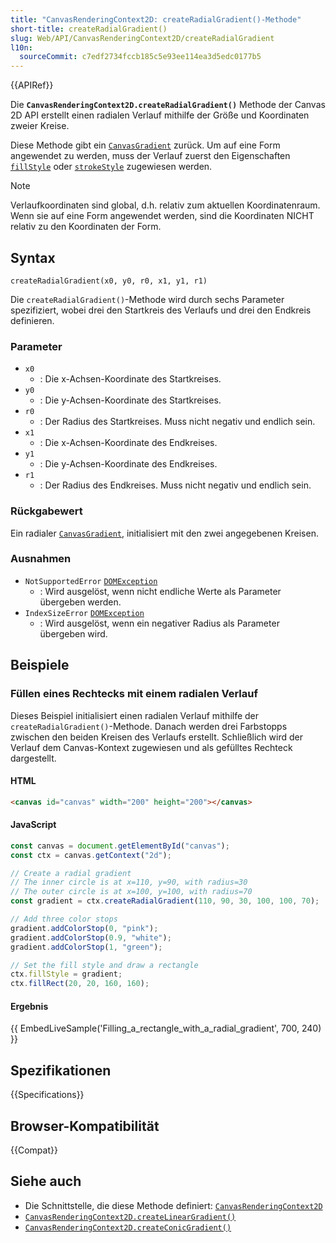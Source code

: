 ```yaml
---
title: "CanvasRenderingContext2D: createRadialGradient()-Methode"
short-title: createRadialGradient()
slug: Web/API/CanvasRenderingContext2D/createRadialGradient
l10n:
  sourceCommit: c7edf2734fccb185c5e93ee114ea3d5edc0177b5
---
```


{{APIRef}}

Die
**`CanvasRenderingContext2D.createRadialGradient()`**
Methode der Canvas 2D API erstellt einen radialen Verlauf mithilfe der Größe und Koordinaten zweier Kreise.

Diese Methode gibt ein [`CanvasGradient`](/de/docs/Web/API/CanvasGradient) zurück. Um auf eine Form angewendet zu werden, muss der
Verlauf zuerst den Eigenschaften [`fillStyle`](/de/docs/Web/API/CanvasRenderingContext2D/fillStyle) oder [`strokeStyle`](/de/docs/Web/API/CanvasRenderingContext2D/strokeStyle) zugewiesen werden.

> [!NOTE]
> Verlaufkoordinaten sind global, d.h. relativ zum aktuellen
> Koordinatenraum. Wenn sie auf eine Form angewendet werden, sind die Koordinaten NICHT relativ zu den
> Koordinaten der Form.

## Syntax

```js-nolint
createRadialGradient(x0, y0, r0, x1, y1, r1)
```

Die `createRadialGradient()`-Methode wird durch sechs Parameter spezifiziert, wobei drei den Startkreis des Verlaufs und drei den Endkreis definieren.

### Parameter

- `x0`
  - : Die x-Achsen-Koordinate des Startkreises.
- `y0`
  - : Die y-Achsen-Koordinate des Startkreises.
- `r0`
  - : Der Radius des Startkreises. Muss nicht negativ und endlich sein.
- `x1`
  - : Die x-Achsen-Koordinate des Endkreises.
- `y1`
  - : Die y-Achsen-Koordinate des Endkreises.
- `r1`
  - : Der Radius des Endkreises. Muss nicht negativ und endlich sein.

### Rückgabewert

Ein radialer [`CanvasGradient`](/de/docs/Web/API/CanvasGradient), initialisiert mit den zwei angegebenen Kreisen.

### Ausnahmen

- `NotSupportedError` [`DOMException`](/de/docs/Web/API/DOMException)
  - : Wird ausgelöst, wenn nicht endliche Werte als Parameter übergeben werden.
- `IndexSizeError` [`DOMException`](/de/docs/Web/API/DOMException)
  - : Wird ausgelöst, wenn ein negativer Radius als Parameter übergeben wird.

## Beispiele

### Füllen eines Rechtecks mit einem radialen Verlauf

Dieses Beispiel initialisiert einen radialen Verlauf mithilfe der
`createRadialGradient()`-Methode. Danach werden drei Farbstopps zwischen den beiden
Kreisen des Verlaufs erstellt. Schließlich wird der Verlauf dem Canvas-Kontext zugewiesen und
als gefülltes Rechteck dargestellt.

#### HTML

```html
<canvas id="canvas" width="200" height="200"></canvas>
```

#### JavaScript

```js
const canvas = document.getElementById("canvas");
const ctx = canvas.getContext("2d");

// Create a radial gradient
// The inner circle is at x=110, y=90, with radius=30
// The outer circle is at x=100, y=100, with radius=70
const gradient = ctx.createRadialGradient(110, 90, 30, 100, 100, 70);

// Add three color stops
gradient.addColorStop(0, "pink");
gradient.addColorStop(0.9, "white");
gradient.addColorStop(1, "green");

// Set the fill style and draw a rectangle
ctx.fillStyle = gradient;
ctx.fillRect(20, 20, 160, 160);
```

#### Ergebnis

{{ EmbedLiveSample('Filling_a_rectangle_with_a_radial_gradient', 700, 240) }}

## Spezifikationen

{{Specifications}}

## Browser-Kompatibilität

{{Compat}}

## Siehe auch

- Die Schnittstelle, die diese Methode definiert: [`CanvasRenderingContext2D`](/de/docs/Web/API/CanvasRenderingContext2D)
- [`CanvasRenderingContext2D.createLinearGradient()`](/de/docs/Web/API/CanvasRenderingContext2D/createLinearGradient)
- [`CanvasRenderingContext2D.createConicGradient()`](/de/docs/Web/API/CanvasRenderingContext2D/createConicGradient)
